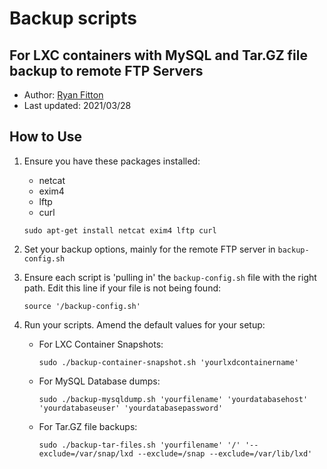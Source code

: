 # Backup scripts
## For LXC containers with MySQL and Tar.GZ file backup to remote FTP Servers

* Author: [Ryan Fitton](https://ryanfitton.co.uk)
* Last updated: 2021/03/28

## How to Use

1. Ensure you have these packages installed:
	* netcat
	* exim4
	* lftp
	* curl

	```
	sudo apt-get install netcat exim4 lftp curl
	```

2. Set your backup options, mainly for the remote FTP server in `backup-config.sh`

3. Ensure each script is 'pulling in' the `backup-config.sh` file with the right path. Edit this line if your file is not being found:

	```
	source '/backup-config.sh'
	```

4. Run your scripts. Amend the default values for your setup:

	* For LXC Container Snapshots:

		```
		sudo ./backup-container-snapshot.sh 'yourlxdcontainername'
		```
	
	* For MySQL Database dumps:

		```
		sudo ./backup-mysqldump.sh 'yourfilename' 'yourdatabasehost' 'yourdatabaseuser' 'yourdatabasepassword'
		```

	* For Tar.GZ file backups:

		```
		sudo ./backup-tar-files.sh 'yourfilename' '/' '--exclude=/var/snap/lxd --exclude=/snap --exclude=/var/lib/lxd'
		```